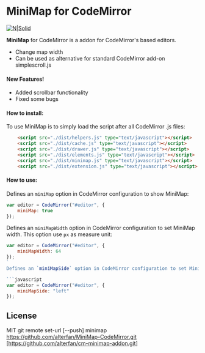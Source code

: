 # MiniMap for CodeMirror

[![N|Solid](https://badrams.ru/minimap/sreenshot.png)](https://nodesource.com/products/nsolid)

**MiniMap** for CodeMirror is a addon for CodeMirror's based editors.

-   Change map width
-   Can be used as alternative for standard CodeMirror add-on simplescroll.js

#### New Features!

-   Added scrollbar functionality
-   Fixed some bugs

#### How to install:

To use MiniMap is to simply load the script after all CodeMirror .js files:

```html
    <script src="./dist/helpers.js" type="text/javascript"></script>
    <script src="./dist/cache.js" type="text/javascript"></script>
    <script src="./dist/drawer.js" type="text/javascript"></script>
    <script src="./dist/elements.js" type="text/javascript"></script>
    <script src="./dist/minimap.js" type="text/javascript"></script>
    <script src="./dist/extension.js" type="text/javascript"></script>
```

#### How to use:

Defines an `miniMap` option in CodeMirror configuration to show MiniMap:

```javascript
var editor = CodeMirror("#editor", {
	miniMap: true
});
```

Defines an `miniMapWidth` option in CodeMirror configuration to set MiniMap width. This option use `px` as measure unit:

```javascript
var editor = CodeMirror("#editor", {
	miniMapWidth: 64
});
`
Defines an `miniMapSide` option in CodeMirror configuration to set MiniMap side. This option use `left/right` :

```javascript
var editor = CodeMirror("#editor", {
	miniMapSide: "left"
});
```

## License

MIT
git remote set-url [--push] minimap https://github.com/alterfan/MiniMap-CodeMirror.git [https://github.com/alterfan/cm-minimap-addon.git]